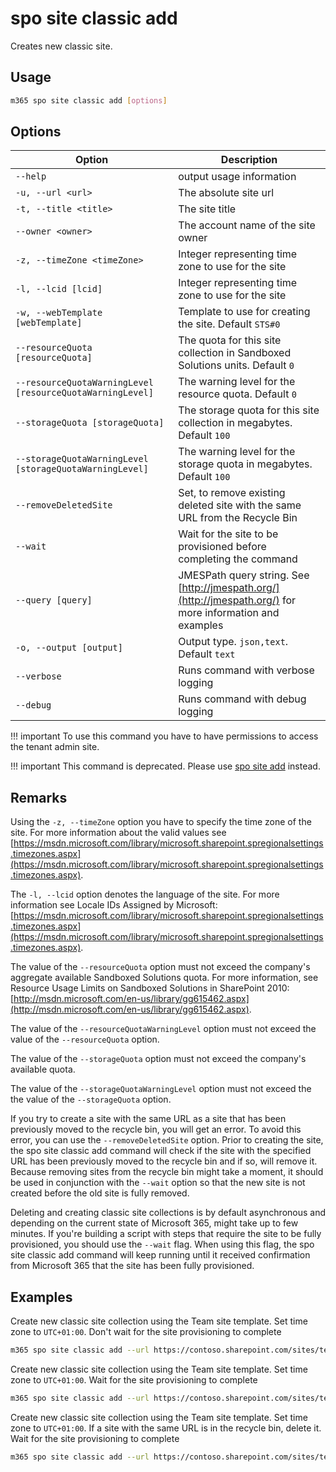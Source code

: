 # spo site classic add

Creates new classic site.

## Usage

```sh
m365 spo site classic add [options]
```

## Options

Option|Description
------|-----------
`--help`|output usage information
`-u, --url <url>`|The absolute site url
`-t, --title <title>`|The site title
`--owner <owner>`|The account name of the site owner
`-z, --timeZone <timeZone>`|Integer representing time zone to use for the site
`-l, --lcid [lcid]`|Integer representing time zone to use for the site
`-w, --webTemplate [webTemplate]`|Template to use for creating the site. Default `STS#0`
`--resourceQuota [resourceQuota]`|The quota for this site collection in Sandboxed Solutions units. Default `0`
`--resourceQuotaWarningLevel [resourceQuotaWarningLevel]`|The warning level for the resource quota. Default `0`
`--storageQuota [storageQuota]`|The storage quota for this site collection in megabytes. Default `100`
`--storageQuotaWarningLevel [storageQuotaWarningLevel]`|The warning level for the storage quota in megabytes. Default `100`
`--removeDeletedSite`|Set, to remove existing deleted site with the same URL from the Recycle Bin
`--wait`|Wait for the site to be provisioned before completing the command
`--query [query]`|JMESPath query string. See [http://jmespath.org/](http://jmespath.org/) for more information and examples
`-o, --output [output]`|Output type. `json,text`. Default `text`
`--verbose`|Runs command with verbose logging
`--debug`|Runs command with debug logging

!!! important
    To use this command you have to have permissions to access the tenant admin site.

!!! important
    This command is deprecated. Please use [spo site add](./site-add.md) instead.

## Remarks

Using the `-z, --timeZone` option you have to specify the time zone of the site. For more information about the valid values see [https://msdn.microsoft.com/library/microsoft.sharepoint.spregionalsettings.timezones.aspx](https://msdn.microsoft.com/library/microsoft.sharepoint.spregionalsettings.timezones.aspx).

The `-l, --lcid` option denotes the language of the site. For more information see Locale IDs Assigned by Microsoft: [https://msdn.microsoft.com/library/microsoft.sharepoint.spregionalsettings.timezones.aspx](https://msdn.microsoft.com/library/microsoft.sharepoint.spregionalsettings.timezones.aspx).

The value of the `--resourceQuota` option must not exceed the company's aggregate available Sandboxed Solutions quota. For more information, see Resource Usage Limits on Sandboxed Solutions in SharePoint 2010: [http://msdn.microsoft.com/en-us/library/gg615462.aspx](http://msdn.microsoft.com/en-us/library/gg615462.aspx).

The value of the `--resourceQuotaWarningLevel` option must not exceed the value of the `--resourceQuota` option.

The value of the `--storageQuota` option must not exceed the company's available quota.

The value of the `--storageQuotaWarningLevel` option must not exceed the the value of the `--storageQuota` option.

If you try to create a site with the same URL as a site that has been previously moved to the recycle bin, you will get an error. To avoid this error, you can use the `--removeDeletedSite` option. Prior to creating the site, the spo site classic add command will check if the site with the specified URL has been previously moved to the recycle bin and if so, will remove it. Because removing sites from the recycle bin might take a moment, it should be used in conjunction with the `--wait` option so that the new site is not created before the old site is fully removed.

Deleting and creating classic site collections is by default asynchronous and depending on the current state of Microsoft 365, might take up to few minutes. If you're building a script with steps that require the site to be fully provisioned, you should use the `--wait` flag. When using this flag, the spo site classic add command will keep running until it received confirmation from Microsoft 365 that the site has been fully provisioned.

## Examples

Create new classic site collection using the Team site template. Set time zone to `UTC+01:00`. Don't wait for the site provisioning to complete

```sh
m365 spo site classic add --url https://contoso.sharepoint.com/sites/team --title Team --owner admin@contoso.onmicrosoft.com --timeZone 4
```

Create new classic site collection using the Team site template. Set time zone to `UTC+01:00`. Wait for the site provisioning to complete

```sh
m365 spo site classic add --url https://contoso.sharepoint.com/sites/team --title Team --owner admin@contoso.onmicrosoft.com --timeZone 4 --webTemplate STS#0 --wait
```

Create new classic site collection using the Team site template. Set time zone to `UTC+01:00`. If a site with the same URL is in the recycle bin, delete it. Wait for the site provisioning to complete

```sh
m365 spo site classic add --url https://contoso.sharepoint.com/sites/team --title Team --owner admin@contoso.onmicrosoft.com --timeZone 4 --webTemplate STS#0 --removeDeletedSite --wait
```